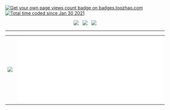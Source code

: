 <p align="left">  
<a href="https://badges.toozhao.com/stats/01FQP76TP6ZBNKKYXKKWX9BGJ8"><img src="https://badges.toozhao.com/badges/01FQP76TP6ZBNKKYXKKWX9BGJ8/blue.svg" alt="Get your own page views count badge on badges.toozhao.com" /></a>
<a href="https://wakatime.com/@4b53d00f-9d2e-4966-822f-ea918cbec9e7"><img src="https://wakatime.com/badge/user/4b53d00f-9d2e-4966-822f-ea918cbec9e7.svg" alt="Total time coded since Jan 30 2021" /></a>
</p>


<p align="center">
<a href="#!"><img src="https://img.shields.io/badge/Editor-Neovim-303030?style=flat-square&logo=Neovim"></a>
&nbsp;
<a href="#!"><img src="https://img.shields.io/badge/Goland-303030?style=flat-square&logo=Goland"></a>
&nbsp;
<a href="#!"><img src="https://img.shields.io/badge/Browser-Chrome-303030?style=flat-square&logo=google-chrome"></a>
</p>

---

<table>
<tr>
<td><a href="#!"><img src="https://github-readme-stats.vercel.app/api/top-langs/?username=isther&exclude_repo=isther.github.io&langs_count=6&layout=compact&theme=cobalt&hide_border=true" /></a></td>
<td><a href="#!"><img src="./calendar.svg" ></a></td>
</tr>
</table>

<!--START_SECTION:waka-->

<!--END_SECTION:waka-->